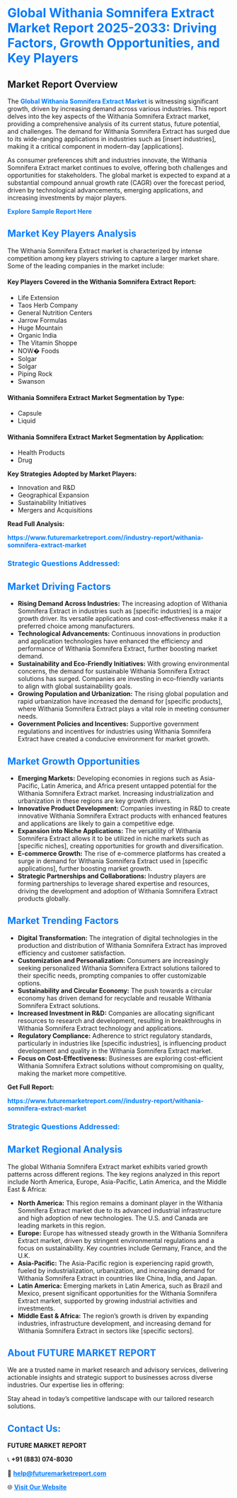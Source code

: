 <h1 style="color: #007BFF;">Global Withania Somnifera Extract Market Report 2025-2033: Driving Factors, Growth Opportunities, and Key Players</h1>

<section id="overview">
<h2>Market Report Overview</h2>
<p>The <a href="https://www.futuremarketreport.com//industry-report/withania-somnifera-extract-market" style="color: #007BFF; text-decoration: none;"><strong>Global Withania Somnifera Extract Market</strong></a> is witnessing significant growth, driven by increasing demand across various industries. This report delves into the key aspects of the Withania Somnifera Extract market, providing a comprehensive analysis of its current status, future potential, and challenges. The demand for Withania Somnifera Extract has surged due to its wide-ranging applications in industries such as [insert industries], making it a critical component in modern-day [applications].</p>
<p>As consumer preferences shift and industries innovate, the Withania Somnifera Extract market continues to evolve, offering both challenges and opportunities for stakeholders. The global market is expected to expand at a substantial compound annual growth rate (CAGR) over the forecast period, driven by technological advancements, emerging applications, and increasing investments by major players.</p>
</section>

<section id="overview">
<p><a href="https://www.futuremarketreport.com//request-sample/reportId=89695" style="color: #007BFF; text-decoration: none;"><strong>Explore Sample Report Here</strong></a></p>
</section>

<section id="key-players">
<h2 style="color: #007BFF;">Market Key Players Analysis</h2>
<p>The Withania Somnifera Extract market is characterized by intense competition among key players striving to capture a larger market share. Some of the leading companies in the market include:</p>
<h4>Key Players Covered in the Withania Somnifera Extract Report:</h4>
<ul><li>Life Extension</li><li>Taos Herb Company</li><li>General Nutrition Centers</li><li>Jarrow Formulas</li><li>Huge Mountain</li><li>Organic India</li><li>The Vitamin Shoppe</li><li>NOW� Foods</li><li>Solgar</li><li>Solgar</li><li>Piping Rock</li><li>Swanson</li></ul>
<h4>Withania Somnifera Extract Market Segmentation by Type:</h4>
<ul><li>Capsule</li><li>Liquid</li></ul>

<h4>Withania Somnifera Extract Market Segmentation by Application:</h4>
<ul><li>Health Products</li><li>Drug</li></ul>
<p><strong>Key Strategies Adopted by Market Players:</strong></p>
<ul>
<li>Innovation and R&D</li>
<li>Geographical Expansion</li>
<li>Sustainability Initiatives</li>
<li>Mergers and Acquisitions</li>
</ul>
</section>

<section>
<p><strong>Read Full Analysis: </strong></p><a href="https://www.futuremarketreport.com//industry-report/withania-somnifera-extract-market" style="color: #007BFF; text-decoration: none;"><strong>https://www.futuremarketreport.com//industry-report/withania-somnifera-extract-market</strong></a>
<h3 style="color: #007BFF;">Strategic Questions Addressed:</h3>
</section>

<section id="driving-factors">
<h2 style="color: #007BFF;">Market Driving Factors</h2>
<ul>
<li><strong>Rising Demand Across Industries:</strong> The increasing adoption of Withania Somnifera Extract in industries such as [specific industries] is a major growth driver. Its versatile applications and cost-effectiveness make it a preferred choice among manufacturers.</li>
<li><strong>Technological Advancements:</strong> Continuous innovations in production and application technologies have enhanced the efficiency and performance of Withania Somnifera Extract, further boosting market demand.</li>
<li><strong>Sustainability and Eco-Friendly Initiatives:</strong> With growing environmental concerns, the demand for sustainable Withania Somnifera Extract solutions has surged. Companies are investing in eco-friendly variants to align with global sustainability goals.</li>
<li><strong>Growing Population and Urbanization:</strong> The rising global population and rapid urbanization have increased the demand for [specific products], where Withania Somnifera Extract plays a vital role in meeting consumer needs.</li>
<li><strong>Government Policies and Incentives:</strong> Supportive government regulations and incentives for industries using Withania Somnifera Extract have created a conducive environment for market growth.</li>
</ul>
</section>

<section id="growth-opportunities">
<h2 style="color: #007BFF;">Market Growth Opportunities</h2>
<ul>
<li><strong>Emerging Markets:</strong> Developing economies in regions such as Asia-Pacific, Latin America, and Africa present untapped potential for the Withania Somnifera Extract market. Increasing industrialization and urbanization in these regions are key growth drivers.</li>
<li><strong>Innovative Product Development:</strong> Companies investing in R&D to create innovative Withania Somnifera Extract products with enhanced features and applications are likely to gain a competitive edge.</li>
<li><strong>Expansion into Niche Applications:</strong> The versatility of Withania Somnifera Extract allows it to be utilized in niche markets such as [specific niches], creating opportunities for growth and diversification.</li>
<li><strong>E-commerce Growth:</strong> The rise of e-commerce platforms has created a surge in demand for Withania Somnifera Extract used in [specific applications], further boosting market growth.</li>
<li><strong>Strategic Partnerships and Collaborations:</strong> Industry players are forming partnerships to leverage shared expertise and resources, driving the development and adoption of Withania Somnifera Extract products globally.</li>
</ul>
</section>

<section id="trending-factors">
<h2 style="color: #007BFF;">Market Trending Factors</h2>
<ul>
<li><strong>Digital Transformation:</strong> The integration of digital technologies in the production and distribution of Withania Somnifera Extract has improved efficiency and customer satisfaction.</li>
<li><strong>Customization and Personalization:</strong> Consumers are increasingly seeking personalized Withania Somnifera Extract solutions tailored to their specific needs, prompting companies to offer customizable options.</li>
<li><strong>Sustainability and Circular Economy:</strong> The push towards a circular economy has driven demand for recyclable and reusable Withania Somnifera Extract solutions.</li>
<li><strong>Increased Investment in R&D:</strong> Companies are allocating significant resources to research and development, resulting in breakthroughs in Withania Somnifera Extract technology and applications.</li>
<li><strong>Regulatory Compliance:</strong> Adherence to strict regulatory standards, particularly in industries like [specific industries], is influencing product development and quality in the Withania Somnifera Extract market.</li>
<li><strong>Focus on Cost-Effectiveness:</strong> Businesses are exploring cost-efficient Withania Somnifera Extract solutions without compromising on quality, making the market more competitive.</li>
</ul>
</section>

<section>
<p><strong>Get Full Report: </strong></p><a href="https://www.futuremarketreport.com//industry-report/withania-somnifera-extract-market" style="color: #007BFF; text-decoration: none;"><strong>https://www.futuremarketreport.com//industry-report/withania-somnifera-extract-market</strong></a>
<h3 style="color: #007BFF;">Strategic Questions Addressed:</h3>
</section>


<section id="regional-analysis">
<h2 style="color: #007BFF;">Market Regional Analysis</h2>
<p>The global Withania Somnifera Extract market exhibits varied growth patterns across different regions. The key regions analyzed in this report include North America, Europe, Asia-Pacific, Latin America, and the Middle East & Africa:</p>
<ul>
<li><strong>North America:</strong> This region remains a dominant player in the Withania Somnifera Extract market due to its advanced industrial infrastructure and high adoption of new technologies. The U.S. and Canada are leading markets in this region.</li>
<li><strong>Europe:</strong> Europe has witnessed steady growth in the Withania Somnifera Extract market, driven by stringent environmental regulations and a focus on sustainability. Key countries include Germany, France, and the U.K.</li>
<li><strong>Asia-Pacific:</strong> The Asia-Pacific region is experiencing rapid growth, fueled by industrialization, urbanization, and increasing demand for Withania Somnifera Extract in countries like China, India, and Japan.</li>
<li><strong>Latin America:</strong> Emerging markets in Latin America, such as Brazil and Mexico, present significant opportunities for the Withania Somnifera Extract market, supported by growing industrial activities and investments.</li>
<li><strong>Middle East & Africa:</strong> The region’s growth is driven by expanding industries, infrastructure development, and increasing demand for Withania Somnifera Extract in sectors like [specific sectors].</li>
</ul>
</section>

<footer>
<h2 style="color: #007BFF;">About FUTURE MARKET REPORT</h2>
<p>We are a trusted name in market research and advisory services, delivering actionable insights and strategic support to businesses across diverse industries. Our expertise lies in offering:</p>

<p>Stay ahead in today’s competitive landscape with our tailored research solutions.</p>

<h2 style="color: #007BFF;">Contact Us:</h2>
<p><strong>FUTURE MARKET REPORT</strong></p>
<p>📞 <strong>+91 (883) 074-8030</strong></p>
<p>📧 <strong><a href="mailto:help@futuremarketreport.com" style="color: #007BFF;">help@futuremarketreport.com</a></strong></p>
<p>🌐 <strong><a href="https://www.futuremarketreport.com/" style="color: #007BFF;">Visit Our Website</a></strong></p>
</footer>